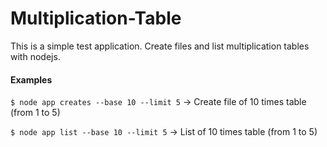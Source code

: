 # Multiplication-Table

This is a simple test application. Create files and list multiplication tables with nodejs.

#### Examples

`$ node app creates --base 10 --limit 5` -> Create file of 10 times table (from 1 to 5)

`$ node app list --base 10 --limit 5` -> List of 10 times table (from 1 to 5)

